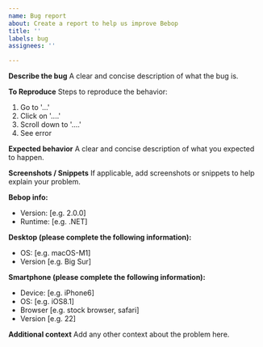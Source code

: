 ```yaml
---
name: Bug report
about: Create a report to help us improve Bebop
title: ''
labels: bug
assignees: ''

---
```


**Describe the bug**
A clear and concise description of what the bug is.

**To Reproduce**
Steps to reproduce the behavior:
1. Go to '...'
2. Click on '....'
3. Scroll down to '....'
4. See error

**Expected behavior**
A clear and concise description of what you expected to happen.

**Screenshots / Snippets**
If applicable, add screenshots or snippets to help explain your problem.

**Bebop info:**
- Version: [e.g. 2.0.0]
- Runtime: [e.g. .NET]

**Desktop (please complete the following information):**
 - OS: [e.g. macOS-M1]
 - Version [e.g. Big Sur]

**Smartphone (please complete the following information):**
 - Device: [e.g. iPhone6]
 - OS: [e.g. iOS8.1]
 - Browser [e.g. stock browser, safari]
 - Version [e.g. 22]

**Additional context**
Add any other context about the problem here.
